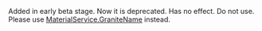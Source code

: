 Added in early beta stage. Now it is deprecated. Has no effect. Do not
use. Please use [MaterialService.GraniteName](https://create.roblox.com/docs/reference/engine/classes/MaterialService#GraniteName) instead.